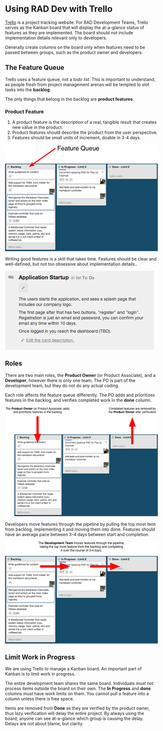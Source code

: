 # Using RAD Dev with Trello

[Trello](https://trello.com/) is a project tracking website.
For RAD Development Teams,
Trello serves as the Kanban board that will display the at-a-glance
status of features as they are implemented.
The board should _not_ include implementation details relevant only to developers.

Generally create columns on the board _only_ when features need to be passed between groups,
such as the product owner and developers.

## The Feature Queue

Trello uses a feature queue, not a *todo list*.
This is important to understand,
as people fresh from project management arenas will be
tempted to slot tasks into the **backlog**.

The only things that belong in the backlog are **product features**.

### Product Feature

1. A product feature is the description of a real, 
   tangible result that creates new value in the product.
2. Product features should describe the product from the user perspective.
3. Features should be small units of increment, doable in 3-4 days.

![Trello Feature Queue](img/trello-feature-queue.png?raw=true)

Writing good features is a skill that takes time.
Features should be clear and well-defined,
but not too obsessive about implementation details..

![Trello Feature](img/trello-feature.png?raw=true)

## Roles

There are two main roles, the **Product Owner** (or Product Associate),
and a **Developer**,
however there is only one team.
The PO is part of the development team,
but they do not do any actual coding.

Each role affects the feature queue differently.
The PO adds and prioritizes features in the backlog,
and verifies completed work in the **done** column.

![Trello Product Owner](img/trello-owner.png?raw=true)

Developers move features through the pipeline by pulling the top most item from backlog,
implementing it and moving them into done.
Features should have an average pace between 3-4 days between start and completion.

![Trello Developer](img/trello-developer.png?raw=true)

## Limit Work in Progress

We are using Trello to manage a Kanban board.
An important part of Kanban is to limit work in progress.

The entire development team shares the same board.
Individuals _must not_ process items outside the board on their own.
The **In Progress** and **done** columns must have work limits on them.
You cannot pull a feature into a column unless there is free space.

Items are removed from **Done** as they are verified by the product owner,
thus lazy verification will delay the entire project.
By always using the board, anyone can see at-a-glance which group is causing the delay.
Delays are not about blame, but clarity.
